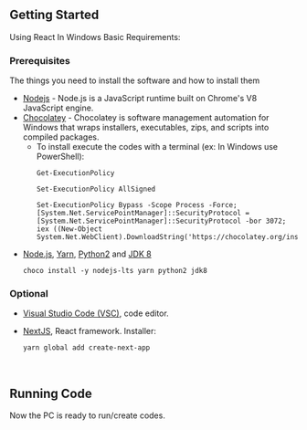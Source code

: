<!-- GETTING STARTED -->

## Getting Started

Using React In Windows Basic Requirements:

### Prerequisites

The things you need to install the software and how to install them

- [Nodejs](https://nodejs.org/en/) - Node.js is a JavaScript runtime built on Chrome's V8 JavaScript engine.
- [Chocolatey](https://chocolatey.org/install) - Chocolatey is software management automation for Windows that wraps installers, executables, zips, and scripts into compiled packages.
  - To install execute the codes with a terminal (ex: In Windows use PowerShell):
    ```
    Get-ExecutionPolicy
    ```
    ```
    Set-ExecutionPolicy AllSigned
    ```
    ```
    Set-ExecutionPolicy Bypass -Scope Process -Force; [System.Net.ServicePointManager]::SecurityProtocol = [System.Net.ServicePointManager]::SecurityProtocol -bor 3072; iex ((New-Object System.Net.WebClient).DownloadString('https://chocolatey.org/install.ps1'))
    ```
- [Node.js](https://nodejs.org/), [Yarn](https://yarnpkg.com/), [Python2](https://www.python.org/) and [JDK 8](https://www.oracle.com/java/technologies/javase/javase-jdk8-downloads.html)
  ```
  choco install -y nodejs-lts yarn python2 jdk8
  ```
### Optional

- [Visual Studio Code (VSC)](https://code.visualstudio.com/), code editor.

- [NextJS](https://nextjs.org/), React framework. Installer:
  ```
  yarn global add create-next-app
  ```

</br>

## Running Code

Now the PC is ready to run/create codes.

</br>
